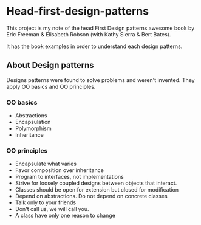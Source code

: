 # Head-first-design-patterns
This project is my note of the head First Design patterns awesome book 
by Eric Freeman & Elisabeth Robson (with Kathy Sierra & Bert Bates).

It has the book examples in order to understand each design patterns.

## About Design patterns
Designs patterns were found to solve problems and weren't invented.
They apply OO basics and OO principles.

### OO basics
- Abstractions
- Encapsulation
- Polymorphism
- Inheritance

### OO principles
- Encapsulate what varies
- Favor composition over inheritance
- Program to interfaces, not implementations
- Strive for loosely coupled designs between objects that interact.
- Classes should be open for extension but closed for modification
- Depend on abstractions. Do not depend on concrete classes
- Talk only to your friends
- Don't call us, we will call you.
- A class have only one reason to change